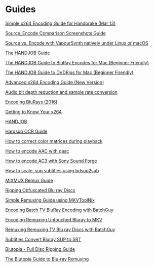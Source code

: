 # Guides

[Simple x264 Encoding Guide for Handbrake \(Mar 13\)](./ptp_guides/Simple-x264-Encoding-Guide-for-Handbrake-(Mar-13).html)

[Source_Encode Comparison Screenshots Guide](./ptp_guides/Source_Encode-Comparison-Screenshots-Guide.html)

[Source vs. Encode with VapourSynth natively under Linux or macOS](./ptp_guides/Source-vs.-Encode-with-VapourSynth-natively-under-Linux-or-macOS.html)

[The HANDJOB Guide](./ptp_guides/The-HANDJOB-Guide.html)

[The HANDJOB Guide to BluRay Encodes for Mac \(Beginner Friendly\)](./ptp_guides/The-HANDJOB-Guide-to-BluRay-Encodes-for-Mac-(Beginner-Friendly).html)

[The HANDJOB Guide to DVDRips for Mac \(Beginner Friendly\)](./ptp_guides/The-HANDJOB-Guide-to-DVDRips-for-Mac-(Beginner-Friendly).html)

[Advanced x264 Encoding Guide \(New Version\)](./ptp_guides/Advanced-x264-Encoding-Guide-(New-Version).html)

[Audio bit depth reduction and sample rate conversion](./ptp_guides/Audio-bit-depth-reduction-and-sample-rate-conversion.html)

[Encoding BluRays \(2016\)](./ptp_guides/Encoding-BluRays-(2016).html)

[Getting to Know Your x264](./ptp_guides/Getting-to-Know-Your-x264.html)

[HANDJOB](./ptp_guides/HANDJOB.html)

[Hardsub OCR Guide](./ptp_guides/Hardsub-OCR-Guide.html)

[How to correct color matrices during playback](./ptp_guides/How-to-correct-color-matrices-during-playback.html)

[How to encode AAC with qaac](./ptp_guides/How-to-encode-AAC-with-qaac.html)

[How to encode AC3 with Sony Sound Forge](./ptp_guides/How-to-encode-AC3-with-Sony-Sound-Forge.html)

[How to scale .sup subtitles using bdsup2sub](./ptp_guides/How-to-scale-.sup-subtitles-using-bdsup2sub.html)

[MIXMUX Remux Guide](./ptp_guides/MIXMUX.html)

[Ripping Obfuscated Blu ray Discs](./ptp_guides/Ripping-Obfuscated-Blu-ray-Discs.html)

[Simple Remuxing Guide using MKVToolNix](./ptp_guides/Simple-Remuxing-Guide-using-MKVToolNix.html)

[Encoding Batch TV BluRay Encoding with BatchGuy](./btn_guides/Encoding-Batch-TV-BluRay-Encoding-with-BatchGuy-_-Approved-Tutorials-_-Support-_-Forums.html)

[Encoding Remuxing Untouched Bluray to MKV](./btn_guides/Encoding-Remuxing-Untouched-Bluray-to-MKV-_-Approved-Tutorials-_-Support-_-Forums.html)

[Remuxing Remuxing TV Blu ray Discs with BatchGuy](./btn_guides/Remuxing-Remuxing-TV-Blu-ray-Discs-with-BatchGuy-_-Approved-Tutorials-_-Support-_-Forums.html)

[Subtitles Convert Bluray SUP to SRT](./btn_guides/Subtitles-Convert-Bluray-SUP-to-SRT-_-Approved-Tutorials-_-Support-_-Forums.html)

[Blutopia - Full Disc Ripping Guide](blutopia_guides/wiki/25.md)

[The Blutopia Guide to Blu-ray Remuxing](blutopia_guides/wiki/26.md)
